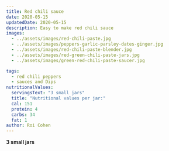 ```yaml
---
title: Red chili sauce
date: 2020-05-15
updatedDate: 2020-05-15
description: Easy to make red chili sauce
images:
  - ../assets/images/red-chili-paste.jpg
  - ../assets/images/peppers-garlic-parsley-dates-ginger.jpg
  - ../assets/images/red-chili-paste-blender.jpg
  - ../assets/images/red-green-chili-paste-jars.jpg
  - ../assets/images/green-red-chili-paste-saucer.jpg

tags:
  - red chili peppers
  - sauces and Dips
nutritionalValues:
  servingsText: "3 small jars"
  title: "Nutritional values per jar:"
  cal: 151
  protein: 4
  carbs: 34
  fat: 1
author: Roi Cohen
---
```


**3 small jars**

<PrintView fileName="red-chili-sauce"/>
